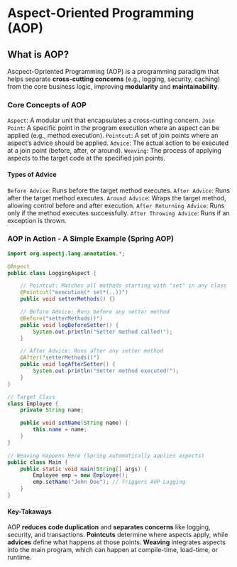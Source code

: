 # Aspect-Oriented Programming (AOP)

## What is AOP?

Ascpect-Opriented Programming (AOP) is a programming paradigm that helps separate **cross-cutting concerns** (e.g., logging, security, caching) from the core business logic, improving **modularity** and **maintainability**.

### Core Concepts of AOP

`Aspect`: A modular unit that encapsulates a cross-cutting concern.
`Join Point`: A specific point in the program execution where an aspect can be applied (e.g., method execution).
`Pointcut`: A set of join points where an aspect’s advice should be applied.
`Advice`: The actual action to be executed at a join point (before, after, or around).
`Weaving`: The process of applying aspects to the target code at the specified join points.

#### Types of Advice

`Before Advice`: Runs before the target method executes.
`After Advice`: Runs after the target method executes.
`Around Advice`: Wraps the target method, allowing control before and after execution.
`After Returning Advice`: Runs only if the method executes successfully.
`After Throwing Advice`: Runs if an exception is thrown.

### AOP in Action - A Simple Example (Spring AOP)

```java
import org.aspectj.lang.annotation.*;

@Aspect
public class LoggingAspect {

    // Pointcut: Matches all methods starting with "set" in any class
    @Pointcut("execution(* set*(..))")
    public void setterMethods() {}

    // Before Advice: Runs before any setter method
    @Before("setterMethods()")
    public void logBeforeSetter() {
        System.out.println("Setter method called!");
    }

    // After Advice: Runs after any setter method
    @After("setterMethods()")
    public void logAfterSetter() {
        System.out.println("Setter method executed!");
    }
}

// Target Class
class Employee {
    private String name;

    public void setName(String name) {
        this.name = name;
    }
}

// Weaving Happens Here (Spring automatically applies aspects)
public class Main {
    public static void main(String[] args) {
        Employee emp = new Employee();
        emp.setName("John Doe"); // Triggers AOP Logging
    }
}
```

#### Key-Takaways

AOP **reduces code duplication** and **separates concerns** like logging, security, and transactions.
**Pointcuts** determine where aspects apply, while **advices** define what happens at those points.
**Weaving** integrates aspects into the main program, which can happen at compile-time, load-time, or runtime.
